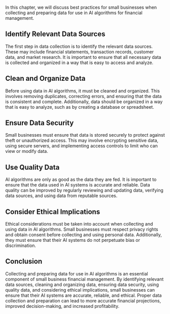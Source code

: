 

In this chapter, we will discuss best practices for small businesses when collecting and preparing data for use in AI algorithms for financial management.

Identify Relevant Data Sources
------------------------------

The first step in data collection is to identify the relevant data sources. These may include financial statements, transaction records, customer data, and market research. It is important to ensure that all necessary data is collected and organized in a way that is easy to access and analyze.

Clean and Organize Data
-----------------------

Before using data in AI algorithms, it must be cleaned and organized. This involves removing duplicates, correcting errors, and ensuring that the data is consistent and complete. Additionally, data should be organized in a way that is easy to analyze, such as by creating a database or spreadsheet.

Ensure Data Security
--------------------

Small businesses must ensure that data is stored securely to protect against theft or unauthorized access. This may involve encrypting sensitive data, using secure servers, and implementing access controls to limit who can view or modify data.

Use Quality Data
----------------

AI algorithms are only as good as the data they are fed. It is important to ensure that the data used in AI systems is accurate and reliable. Data quality can be improved by regularly reviewing and updating data, verifying data sources, and using data from reputable sources.

Consider Ethical Implications
-----------------------------

Ethical considerations must be taken into account when collecting and using data in AI algorithms. Small businesses must respect privacy rights and obtain consent before collecting and using personal data. Additionally, they must ensure that their AI systems do not perpetuate bias or discrimination.

Conclusion
----------

Collecting and preparing data for use in AI algorithms is an essential component of small business financial management. By identifying relevant data sources, cleaning and organizing data, ensuring data security, using quality data, and considering ethical implications, small businesses can ensure that their AI systems are accurate, reliable, and ethical. Proper data collection and preparation can lead to more accurate financial projections, improved decision-making, and increased profitability.
